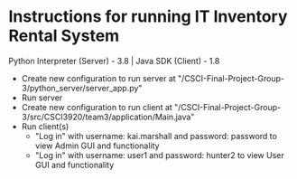 # Instructions for running IT Inventory Rental System
Python Interpreter (Server) - 3.8 | Java SDK (Client) - 1.8
- Create new configuration to run server at "/CSCI-Final-Project-Group-3/python_server/server_app.py"
- Run server
- Create new configuration to run client at "/CSCI-Final-Project-Group-3/src/CSCI3920/team3/application/Main.java"
- Run client(s)
  - "Log in" with username: kai.marshall and password: password to view Admin GUI and functionality
  - "Log in" with username: user1 and password: hunter2 to view User GUI and functionality